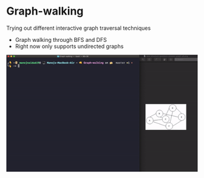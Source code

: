 # Graph-walking
Trying out different interactive graph traversal techniques

*  Graph walking through BFS and DFS
*  Right now only supports undirected graphs

![](graph-walking.gif)